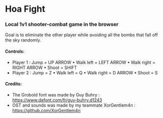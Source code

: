 # Hoa Fight

### Local 1v1 shooter-combat game in the browser

Goal is to eliminate the other player while avoiding all the bombs that fall off the sky randomly.

#### Controls:
-   Player 1 : Jump = UP ARROW • Walk left = LEFT ARROW • Walk right = RIGHT ARROW • Shoot = SHIFT
-   Player 2 : Jump = Z • Walk left = Q • Walk right = D ARROW • Shoot = S

#### Credits:
-   The Grobold font was made by Guy Buhry : https://www.dafont.com/fr/guy-buhry.d1243
-   OST and sounds was made by my teammate XorGentlem4n : https://github.com/XorGentlem4n
